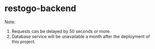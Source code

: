 # restogo-backend

Note: <br />
1. Requests can be delayed by 50 seconds or more. <br/>
2. Database service will be unavailable a month after the deployment of this project. 

